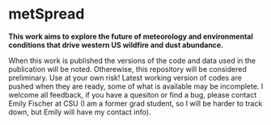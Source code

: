 # metSpread

**This work aims to explore the future of meteorology and environmental conditions that 
drive western US wildfire and dust abundance.**

When this work is published the versions of the code and data used in the 
publication will be noted. Otherewise, this repository will be considered preliminary. 
Use at your own risk! Latest working version of codes are pushed when they are ready, some
of what is available may be incomplete. I welcome all feedback, if you have a quesiton or 
find a bug, please contact Emily Fischer at CSU (I am a former grad student, so I will be harder to track down, but Emily will have my contact info). 

